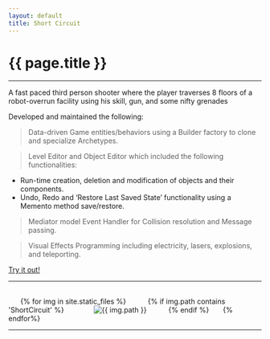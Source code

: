 ```yaml
---
layout: default
title: Short Circuit 
---
```

# {{ page.title }}

---

A fast paced third person shooter where the player traverses 8 floors of a robot-overrun facility using his skill, gun, and some nifty grenades

Developed and maintained the following:

> Data-driven Game entities/behaviors using a Builder factory to clone and specialize Archetypes.

> Level Editor and Object Editor which included the following functionalities:
+ Run-time creation, deletion and modification of objects and their components.
+ Undo, Redo and ‘Restore Last Saved State’ functionality using a Memento method save/restore.

> Mediator model Event Handler for Collision resolution and Message passing.

> Visual Effects Programming including electricity, lasers, explosions, and teleporting.

[Try it out!](http://games.digipen.edu/games/shortcircuit)

---

<html>
    <div class="gallery-container">
        {% for img in site.static_files %}
            {% if img.path contains 'ShortCircuit' %}
                <img class="gallery-img" src="{{ img.path }}" alt="{{ img.path }}">
            {% endif %}
        {% endfor%}
    </div>
</html>

---
